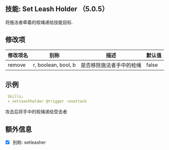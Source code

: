 技能: Set Leash Holder （5.0.5）
--------------------------

将施法者牵着的栓绳递给技能目标.

修改项
----------

| 修改项名 | 别称    | 描述 | 默认值 |
| - | - | - | - |
| remove | r, boolean, bool, b | 是否移除施法者手中的栓绳 | false |

示例
--------

```yaml
 Skills;
 - setleashholder @trigger ~onattack
```
攻击后将手中的栓绳递给受击者

额外信息
-------

- [x] 别称: setleasher